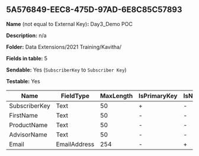 ## 5A576849-EEC8-475D-97AD-6E8C85C57893

**Name** (not equal to External Key)**:** Day3_Demo POC

**Description:** n/a

**Folder:** Data Extensions/2021 Training/Kavitha/

**Fields in table:** 5

**Sendable:** Yes (`SubscriberKey` to `Subscriber Key`)

**Testable:** Yes

| Name | FieldType | MaxLength | IsPrimaryKey | IsNullable | DefaultValue |
| --- | --- | --- | --- | --- | --- |
| SubscriberKey | Text | 50 | + | - |  |
| FirstName | Text | 50 | - | - |  |
| ProductName | Text | 50 | - | - |  |
| AdvisorName | Text | 50 | - | - |  |
| Email | EmailAddress | 254 | - | + |  |
